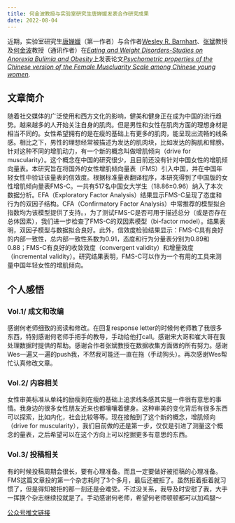 ```yaml
---
title: 何金波教授与实验室研究生唐婵媛发表合作研究成果
date: 2022-08-04
---
```



<!--more-->

近期，实验室研究生[唐婵媛](https://sci-cream.netlify.app/author/tang-chanyuan/)（第一作者）与合作者[Wesley R. Barnhart](https://docs.google.com/document/d/1zfRynYnNb-jAwTTzNhi_0KbOs9BUejpq4PesG5Sq0pk/edit)、[张斌](https://rwsk.hnucm.edu.cn/info/1088/2349.htm)教授及[何金波](https://sci-cream.netlify.app/author/he-jinbo/)教授（通讯作者）在[*Eating and Weight Disorders-Studies on Anorexia Bulimia and Obesity*](https://www.springer.com/journal/40519)上发表论文[*Psychometric properties of the Chinese version of the Female Muscluarity Scale among Chinese young women*](https://doi.org/10.1007/s40519-022-01448-w).

## **文章简介**

随着社交媒体的广泛使用和西方文化的影响，健美和健身正在成为中国的流行趋势。越来越多的人开始关注自身的肌肉。但是男性和女性在肌肉方面的理想身材是相当不同的。女性希望拥有的是在瘦的基础上有更多的肌肉，能呈现出流畅的线条感。相比之下，男性的理想经常被描述为发达的肌肉块，比如发达的胸肌和臂膀。针对这种不同的增肌动力，有一个新的概念叫做增肌倾向（drive for muscularity）。这个概念在中国的研究很少，且目前还没有针对中国女性的增肌倾向量表。本研究旨在将国外的女性增肌倾向量表（FMS）引入中国，并在中国年轻女性中验证该量表的信效度。根据标准量表翻译程序，本研究得到了中国版的女性增肌倾向量表FMS-C。一共有517名中国女大学生（18.86±0.96）纳入了本次数据分析。EFA（Exploratory Factor Analysis）结果显示FMS-C呈现了态度和行为的双因子结构。CFA（Confirmatory Factor Analysis）中常推荐的模型拟合指数均为该模型提供了支持。，为了测试FMS-C是否可用于描述总分（或是否存在总体因素），我们进一步检查了FMS-C的双因素模型（bi-factor model）。结果表明，双因子模型与数据拟合良好。此外，信效度检验结果显示：FMS-C具有良好的内部一致性，总内部一致性系数为0.91，态度和行为分量表分别为0.89和0.88；FMS-C有良好的收敛效度（convergent validity）和增量效度（incremental validity）。研究结果表明，FMS-C可以作为一个有用的工具来测量中国年轻女性的增肌倾向。

## **个人感悟**

### Vol.1/   成文和改编

感谢何老师细致的阅读和修改。在回复response letter的时候何老师教了我很多东西，特别感谢何老师手把手的教导，手动给他打call。感谢宋大哥和崔大哥在我处理数据时提供的帮助。感谢合作者张斌教授在数据收集方面做的所有努力。感谢Wes一遍又一遍的push我，不然我可能还一直在拖（手动狗头）。再次感谢Wes帮忙认真修改文章。

### Vol.2/   内容相关

女性审美标准从单纯的励瘦到在瘦的基础上追求线条感其实是一件很有意思的事情。我身边的很多女性朋友近来也都嚷嚷着健身。这种审美的变化背后有很多东西可以探索，比如内化，社会比较等等。现在接触到了这个新的概念，增肌倾向（drive for muscularity），我们目前做的还是第一步，仅仅是引进了测量这个概念的量表，之后希望可以在这个方向上可以挖掘更多有意思的东西。

### Vol.3/   投稿相关

有的时候投稿周期会很长，要有心理准备。而且一定要做好被拒稿的心理准备。FMS这篇文章投的第一个杂志耗时了3个多月，最后还被拒了。虽然拒着拒着就习惯了，但是得知被拒的那一刻还是会难受。不过没关系，我导及时安慰了我，大手一挥换个杂志继续投就是了。手动感谢何老师，希望何老师顿顿都可以加鸡腿～

[公众号推文链接](https://mp.weixin.qq.com/s/8nriMwQoLx4gsVhzncgioQ)
